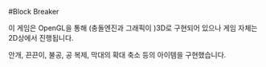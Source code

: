 #Block Breaker

이 게임은 OpenGL을 통해 (충돌엔진과 그래픽이 )3D로 구현되어 있으나 게임 자체는 2D상에서 진행됩니다.

안개, 끈끈이, 불공, 공 복제, 막대의 확대 축소 등의 아이템을 구현했습니다.